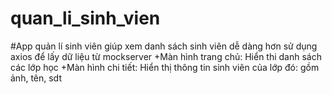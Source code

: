 # quan_li_sinh_vien
#App quản lí sinh viên giúp xem danh sách sinh viên dễ dàng hơn
sử dụng axios để lấy dữ liệu từ mockserver
+Màn hình trang chủ:
Hiển thi danh sách các lớp học
+Màn hình chi tiết:
Hiển thị thông tin sinh viên của lớp đó: gồm ảnh, tên, sdt

